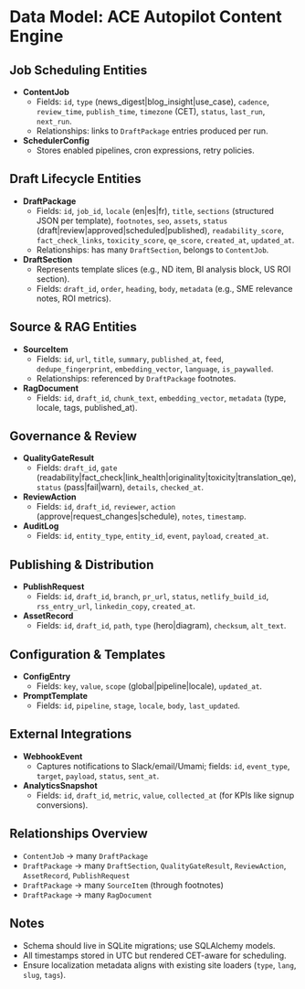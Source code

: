 # Data Model: ACE Autopilot Content Engine

## Job Scheduling Entities
- **ContentJob**
  - Fields: `id`, `type` (news_digest|blog_insight|use_case), `cadence`, `review_time`, `publish_time`, `timezone` (CET), `status`, `last_run`, `next_run`.
  - Relationships: links to `DraftPackage` entries produced per run.
- **SchedulerConfig**
  - Stores enabled pipelines, cron expressions, retry policies.

## Draft Lifecycle Entities
- **DraftPackage**
  - Fields: `id`, `job_id`, `locale` (en|es|fr), `title`, `sections` (structured JSON per template), `footnotes`, `seo`, `assets`, `status` (draft|review|approved|scheduled|published), `readability_score`, `fact_check_links`, `toxicity_score`, `qe_score`, `created_at`, `updated_at`.
  - Relationships: has many `DraftSection`, belongs to `ContentJob`.
- **DraftSection**
  - Represents template slices (e.g., ND item, BI analysis block, US ROI section).
  - Fields: `draft_id`, `order`, `heading`, `body`, `metadata` (e.g., SME relevance notes, ROI metrics).

## Source & RAG Entities
- **SourceItem**
  - Fields: `id`, `url`, `title`, `summary`, `published_at`, `feed`, `dedupe_fingerprint`, `embedding_vector`, `language`, `is_paywalled`.
  - Relationships: referenced by `DraftPackage` footnotes.
- **RagDocument**
  - Fields: `id`, `draft_id`, `chunk_text`, `embedding_vector`, `metadata` (type, locale, tags, published_at).

## Governance & Review
- **QualityGateResult**
  - Fields: `draft_id`, `gate` (readability|fact_check|link_health|originality|toxicity|translation_qe), `status` (pass|fail|warn), `details`, `checked_at`.
- **ReviewAction**
  - Fields: `id`, `draft_id`, `reviewer`, `action` (approve|request_changes|schedule), `notes`, `timestamp`.
- **AuditLog**
  - Fields: `id`, `entity_type`, `entity_id`, `event`, `payload`, `created_at`.

## Publishing & Distribution
- **PublishRequest**
  - Fields: `id`, `draft_id`, `branch`, `pr_url`, `status`, `netlify_build_id`, `rss_entry_url`, `linkedin_copy`, `created_at`.
- **AssetRecord**
  - Fields: `id`, `draft_id`, `path`, `type` (hero|diagram), `checksum`, `alt_text`.

## Configuration & Templates
- **ConfigEntry**
  - Fields: `key`, `value`, `scope` (global|pipeline|locale), `updated_at`.
- **PromptTemplate**
  - Fields: `id`, `pipeline`, `stage`, `locale`, `body`, `last_updated`.

## External Integrations
- **WebhookEvent**
  - Captures notifications to Slack/email/Umami; fields: `id`, `event_type`, `target`, `payload`, `status`, `sent_at`.
- **AnalyticsSnapshot**
  - Fields: `id`, `draft_id`, `metric`, `value`, `collected_at` (for KPIs like signup conversions).

## Relationships Overview
- `ContentJob` → many `DraftPackage`
- `DraftPackage` → many `DraftSection`, `QualityGateResult`, `ReviewAction`, `AssetRecord`, `PublishRequest`
- `DraftPackage` → many `SourceItem` (through footnotes)
- `DraftPackage` → many `RagDocument`

## Notes
- Schema should live in SQLite migrations; use SQLAlchemy models.
- All timestamps stored in UTC but rendered CET-aware for scheduling.
- Ensure localization metadata aligns with existing site loaders (`type`, `lang`, `slug`, `tags`).
